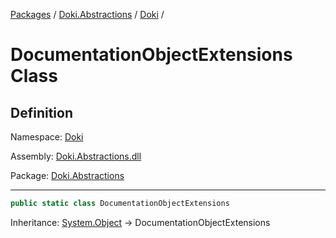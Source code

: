 [Packages](../../README.md) / [Doki.Abstractions](../README.md) / [Doki](README.md) / 

# DocumentationObjectExtensions Class

## Definition

Namespace: [Doki](README.md)

Assembly: [Doki.Abstractions.dll](../README.md)

Package: [Doki.Abstractions](https://www.nuget.org/packages/Doki.Abstractions)

---

```csharp
public static class DocumentationObjectExtensions
```

Inheritance: [System.Object](https://learn.microsoft.com/en-us/dotnet/api/System.Object) → DocumentationObjectExtensions

